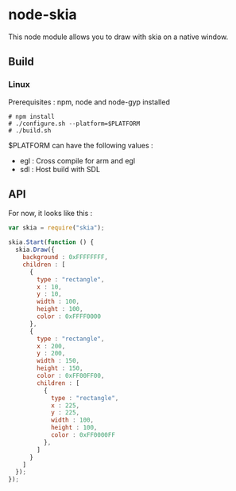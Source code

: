 # node-skia

This node module allows you to draw with skia on a native window.

## Build

### Linux


Prerequisites : npm, node and node-gyp installed

```shell
# npm install
# ./configure.sh --platform=$PLATFORM
# ./build.sh
```

$PLATFORM can have the following values :
- egl : Cross compile for arm and egl
- sdl : Host build with SDL

## API

For now, it looks like this :

```javascript
var skia = require("skia");

skia.Start(function () {
  skia.Draw({
    background : 0xFFFFFFFF,
    children : [
      {
        type : "rectangle",
        x : 10,
        y : 10,
        width : 100,
        height : 100,
        color : 0xFFFF0000
      },
      {
        type : "rectangle",
        x : 200,
        y : 200,
        width : 150,
        height : 150,
        color : 0xFF00FF00,
        children : [
          {
            type : "rectangle",
            x : 225,
            y : 225,
            width : 100,
            height : 100,
            color : 0xFF0000FF
          },
        ]
      }
    ]
  });
});
```
